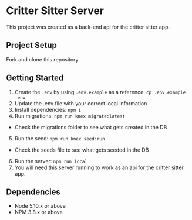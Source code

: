# Critter Sitter Server

This project was created as a back-end api for the critter sitter app.

## Project Setup

Fork and clone this repository

## Getting Started

1. Create the `.env` by using `.env.example` as a reference: `cp .env.example .env`
2. Update the .env file with your correct local information
3. Install dependencies: `npm i`
4. Run migrations: `npm run knex migrate:latest`
  - Check the migrations folder to see what gets created in the DB
5. Run the seed: `npm run knex seed:run`
  - Check the seeds file to see what gets seeded in the DB
6. Run the server: `npm run local`
7. You will need this server running to work as an api for the critter sitter app.

## Dependencies

- Node 5.10.x or above
- NPM 3.8.x or above
